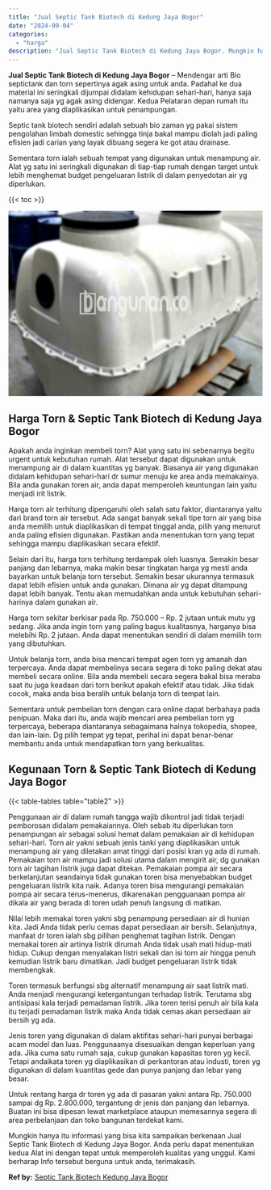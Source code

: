 ```yaml
---
title: "Jual Septic Tank Biotech di Kedung Jaya Bogor"
date: "2024-09-04"
categories: 
  - "harga"
description: "Jual Septic Tank Biotech di Kedung Jaya Bogor. Mungkin hanya itu informasi yang bisa kita sampaikan berkenaan Jual Septic Tank Biotech di Kedung Jaya Bogor...."
---
```


**Jual Septic Tank Biotech di Kedung Jaya Bogor** – Mendengar arti Bio septictank dan torn sepertinya agak asing untuk anda. Padahal ke dua material ini seringkali dijumpai didalam kehidupan sehari-hari, hanya saja namanya saja yg agak asing didengar. Kedua Pelataran depan rumah itu yaitu area yang diaplikasikan untuk penampungan.

Septic tank biotech sendiri adalah sebuah bio zaman yg pakai sistem pengolahan limbah domestic sehingga tinja bakal mampu diolah jadi paling efisien jadi carian yang layak dibuang segera ke got atau drainase.

Sementara torn ialah sebuah tempat yang digunakan untuk menampung air. Alat yg satu ini seringkali digunakan di tiap-tiap rumah dengan target untuk lebih menghemat budget pengeluaran listrik di dalam penyedotan air yg diperlukan.

{{< toc >}}

![Jual Septic Tank Biotech di Kedung Jaya Bogor](/images/jual-bio-septictank-37.png)

## Harga Torn & Septic Tank Biotech di Kedung Jaya Bogor

Apakah anda inginkan membeli torn? Alat yang satu ini sebenarnya begitu urgent untuk kebutuhan rumah. Alat tersebut dapat digunakan untuk menampung air di dalam kuantitas yg banyak. Biasanya air yang digunakan didalam kehidupan sehari-hari dr sumur menuju ke area anda memakainya. Bila anda gunakan toren air, anda dapat memperoleh keuntungan lain yaitu menjadi irit listrik.

Harga torn air terhitung dipengaruhi oleh salah satu faktor, diantaranya yaitu dari brand torn air tersebut. Ada sangat banyak sekali tipe torn air yang bisa anda memilih untuk diaplikasikan di tempat tinggal anda, pilih yang menurut anda paling efisien digunakan. Pastikan anda menentukan torn yang tepat sehingga mampu diaplikasikan secara efektif.

Selain dari itu, harga torn terhitung terdampak oleh luasnya. Semakin besar panjang dan lebarnya, maka makin besar tingkatan harga yg mesti anda bayarkan untuk belanja torn tersebut. Semakin besar ukurannya termasuk dapat lebih efisien untuk anda gunakan. Dimana air yg dapat ditampung dapat lebih banyak. Tentu akan memudahkan anda untuk kebutuhan sehari-harinya dalam gunakan air.

Harga torn sekitar berkisar pada Rp. 750.000 – Rp. 2 jutaan untuk mutu yg sedang. Jika anda ingin torn yang paling bagus kualitasnya, harganya bisa melebihi Rp. 2 jutaan. Anda dapat menentukan sendiri di dalam memilih torn yang dibutuhkan.

Untuk belanja torn, anda bisa mencari tempat agen torn yg amanah dan terpercaya. Anda dapat membelinya secara segera di toko paling dekat atau membeli secara online. Bila anda membeli secara segera bakal bisa meraba saat itu juga keadaan dari torn berikut apakah efektif atau tidak. Jika tidak cocok, maka anda bisa beralih untuk belanja torn di tempat lain.

Sementara untuk pembelian torn dengan cara online dapat berbahaya pada penipuan. Maka dari itu, anda wajib mencari area pembelian torn yg terpercaya, beberapa diantaranya sebagaimana halnya tokopedia, shopee, dan lain-lain. Dg pilih tempat yg tepat, perihal ini dapat benar-benar membantu anda untuk mendapatkan torn yang berkualitas.

## Kegunaan Torn & Septic Tank Biotech di Kedung Jaya Bogor

{{< table-tables table="table2" >}}

Penggunaan air di dalam rumah tangga wajib dikontrol jadi tidak terjadi pemborosan didalam pemakaiannya. Oleh sebab itu diperlukan torn penampungan air sebagai solusi hemat dalam pemakaian air di kehidupan sehari-hari. Torn air yakni sebuah jenis tanki yang diaplikasikan untuk menampung air yang diletakan amat tinggi dari posisi kran yg ada di rumah. Pemakaian torn air mampu jadi solusi utama dalam mengirit air, dg gunakan torn air tagihan listrik juga dapat ditekan. Pemakaian pompa air secara berkelanjutan seandainya tidak gunakan toren bisa menyebabkan budget pengeluaran listrik kita naik. Adanya toren bisa mengurangi pemakaian pompa air secara terus-menerus, dikarenakan pengguanaan pompa air dikala air yang berada di toren udah penuh langsung di matikan.

Nilai lebih memakai toren yakni sbg penampung persediaan air di hunian kita. Jadi Anda tidak perlu cemas dapat persediaan air bersih. Selanjutnya, manfaat dr toren ialah sbg pilihan penghemat tagihan listrik. Dengan memakai toren air artinya listrik dirumah Anda tidak usah mati hidup-mati hidup. Cukup dengan menyalakan listri sekali dan isi torn air hingga penuh kemudian listrik baru dimatikan. Jadi budget pengeluaran listrik tidak membengkak.

Toren termasuk berfungsi sbg alternatif menampung air saat listrik mati. Anda menjadi mengurangi ketergantungan terhadap listrik. Terutama sbg antisipasi kala terjadi pemadaman listrik. Jika toren terisi penuh air bila kala itu terjadi pemadaman listrik maka Anda tidak cemas akan persediaan air bersih yg ada.

Jenis toren yang digunakan di dalam aktifitas sehari-hari punyai berbagai acam model dan luas. Penggunaanya disesuaikan dengan keperluan yang ada. Jika cuma satu rumah saja, cukup gunakan kapasitas toren yg kecil. Tetapi andaikata toren yg diaplikasikan di perkantoran atau industi, toren yg digunakan di dalam kuantitas gede dan punya panjang dan lebar yang besar.

Untuk rentang harga dr toren yg ada di pasaran yakni antara Rp. 750.000 sampai dg Rp. 2.800.000, tergantung dr jenis dan panjang dan lebarnya. Buatan ini bisa dipesan lewat marketplace ataupun memesannya segera di area perbelanjaan dan toko bangunan terdekat kami.

Mungkin hanya itu informasi yang bisa kita sampaikan berkenaan Jual Septic Tank Biotech di Kedung Jaya Bogor. Anda perlu dapat menentukan kedua Alat ini dengan tepat untuk memperoleh kualitas yang unggul. Kami berharap Info tersebut berguna untuk anda, terimakasih.

**Ref by:** [Septic Tank Biotech Kedung Jaya Bogor](https://id.wikipedia.org/wiki/Septic)
